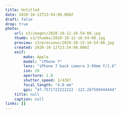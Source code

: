 ```yaml
---
title: Untitled
date: 2020-10-12T23:54:08.000Z
draft: false
drop: true
photo:
    url: s3/images/2020-10-12-16-54-08.jpg
    thumb: s3/thumbs/2020-10-12-16-54-08.jpg
    preview: s3/previews/2020-10-12-16-54-08.jpg
    created: 2020-10-12T23:54:08.000Z
    exif:
        make: Apple
        model: "iPhone 7"
        lens: "iPhone 7 back camera 3.99mm f/1.8"
        iso: 20
        aperture: 1.8
        shutter_speed: 1/4367
        focal_length: "4.0 mm"
        gps: "47.7571722222222 -122.267569444444"
    title: null
    caption: null
links: []
---
```

